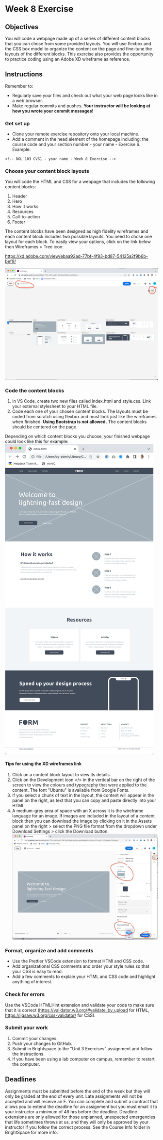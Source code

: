 # Week 8 Exercise

## Objectives
You will code a webpage made up of a series of different content blocks that you can chose from some provided layouts. You will use flexbox and the CSS box model to organize the content on the page and fine-tune the layouts of the different blocks. This exercise also provides the opportunity to practice coding using an Adobe XD wireframe as reference.

## Instructions
Remember to:
* Regularly save your files and check out what your web page looks like in a web browser.
* Make regular commits and pushes. **Your instructor will be looking at how you wrote your commit messages!**
### Get set up
* Clone your remote exercise repository onto your local machine.
* Add a comment in the head element of the homepage including: the course code and your section number - your name - Exercise 6. Example:
```
<!-- DGL 103 CVS1 - your name - Week 8 Exercise -->
```
### Choose your content block layouts
You will code the HTML and CSS for a webpage that includes the following content blocks:
1. Header
2. Hero
3. How it works
4. Resources
5. Call-to-action
6. Footer

The content blocks have been designed as high fidelity wireframes and each content block includes two possible layouts. You need to chose one layout for each block. To easily view your options, click on the link below then Wireframes > Tree icon:

https://xd.adobe.com/view/ebaa92ad-77bf-4f93-bd87-54125a2f9b6b-bef9/ 

![Image of sample webpage](images/wireframes.png)

### Code the content blocks
1. In VS Code, create two new files called index.html and style.css. Link your external stylesheet to your HTML file. 
2. Code each one of your chosen content blocks. The layouts must be coded from scratch using flexbox and must look just like the wireframes when finished. **Using Bootstrap is not allowed.** The content blocks should be centered on the page.

Depending on which content blocks you choose, your finished webpage could look like this for example:
![Image of sample webpage](images/example.png)

#### Tips for using the XD wireframes link
1. Click on a content block layout to view its details. 
2. Click on the Development icon </> in the vertical bar on the right of the screen to view the colours and typography that were applied to the content. The font "Ubuntu" is available from Google Fonts. 
3. If you select a chunk of text in the layout, the content will appear in the panel on the right, as text that you can copy and paste directly into your HTML.
4. A medium-grey area of space with an X across it is the wireframe language for an image. If images are included in the layout of a content block then you can download the image by clicking on it in the Assets panel on the right > select the PNG file format from the dropdown under Download Settings > click the Download button.
![Image of sample webpage](images/assets.png)

### Format, organize and add comments 
* Use the Prettier VSCode extension to format HTMl and CSS code.
* Add organizational CSS comments and order your style rules so that your CSS is easy to read.
* Add a few comments to explain your HTML and CSS code and highlight anything of interest.

### Check for errors
Use the VSCode HTMLHint extension and validate your code to make sure that it is correct (https://validator.w3.org/#validate_by_upload for HTML, https://jigsaw.w3.org/css-validator/ for CSS).

### Submit your work
1. Commit your changes.
2. Push your changes to GitHub. 
3. Submit in Brightspace to the "Unit 3 Exercises" assignment and follow the instructions. 
4. If you have been using a lab computer on campus, remember to restart the computer.

## Deadlines
Assignments must be submitted before the end of the week but they will only be graded at the end of every unit. Late assignments will not be accepted and will receive an F. You can complete and submit a contract that allows you to extend the deadline for an assignment but you must email it to your instructor a minimum of 48 hrs before the deadline. Deadline extensions are only allowed for those unplanned, unexpected emergencies that life sometimes throws at us, and they will only be approved by your instructor if you follow the correct process. See the Course Info folder in BrightSpace for more info.